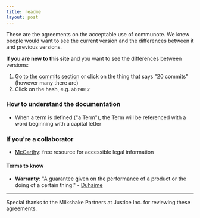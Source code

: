 ```yaml
---
title: readme
layout: post
---
```


These are the agreements on the acceptable use of communote. We knew people would want to see the current version and the differences between it and previous versions.

**If you are new to this site** and you want to see the differences between versions:

1. [Go to the commits section](https://github.com/communotey/Legal/commits) or click on the thing that says "20 commits" (however many there are)
2. Click on the hash, e.g. `ab39012`

### How to understand the documentation

* When a term is defined ("a Term"), the Term will be referenced with a word beginning with a capital letter

### If you're a collaborator

* [McCarthy](https://www.mccarthy.ca/home.aspx): free resource for accessible legal information

#### Terms to know

* **Warranty**: "A guarantee given on the performance of a product or the doing of a certain thing." - [Duhaime](http://www.duhaime.org/LegalDictionary/W/Warranty.aspx)

------------------

Special thanks to the Milkshake Partners at Justice Inc. for reviewing these agreements.
